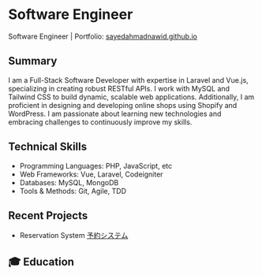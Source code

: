 
# Software Engineer
Software Engineer | Portfolio: [sayedahmadnawid.github.io](https://sayedahmadnawid.github.io/Resume/)

## Summary
I am a Full-Stack Software Developer with expertise in Laravel and Vue.js, specializing in creating robust RESTful APIs. I work with MySQL and Tailwind CSS to build dynamic, scalable web applications. Additionally, I am proficient in designing and developing online shops using Shopify and WordPress. I am passionate about learning new technologies and embracing challenges to continuously improve my skills.

## Technical Skills
- Programming Languages: PHP, JavaScript, etc 
- Web Frameworks: Vue, Laravel, Codeigniter
- Databases: MySQL, MongoDB
- Tools & Methods: Git, Agile, TDD

## Recent Projects
- Reservation System  [予約システム](https://reservation.urbanpicnic.jp)
## 🎓 Education

